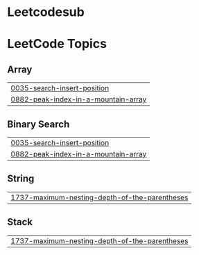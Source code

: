 # Leetcodesub
<!---LeetCode Topics Start-->
# LeetCode Topics
## Array
|  |
| ------- |
| [0035-search-insert-position](https://github.com/KratwishSagdeo/Leetcodesub/tree/master/0035-search-insert-position) |
| [0882-peak-index-in-a-mountain-array](https://github.com/KratwishSagdeo/Leetcodesub/tree/master/0882-peak-index-in-a-mountain-array) |
## Binary Search
|  |
| ------- |
| [0035-search-insert-position](https://github.com/KratwishSagdeo/Leetcodesub/tree/master/0035-search-insert-position) |
| [0882-peak-index-in-a-mountain-array](https://github.com/KratwishSagdeo/Leetcodesub/tree/master/0882-peak-index-in-a-mountain-array) |
## String
|  |
| ------- |
| [1737-maximum-nesting-depth-of-the-parentheses](https://github.com/KratwishSagdeo/Leetcodesub/tree/master/1737-maximum-nesting-depth-of-the-parentheses) |
## Stack
|  |
| ------- |
| [1737-maximum-nesting-depth-of-the-parentheses](https://github.com/KratwishSagdeo/Leetcodesub/tree/master/1737-maximum-nesting-depth-of-the-parentheses) |
<!---LeetCode Topics End-->